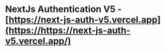 
# NextJs Authentication V5 - [https://next-js-auth-v5.vercel.app](https://https://next-js-auth-v5.vercel.app/)
